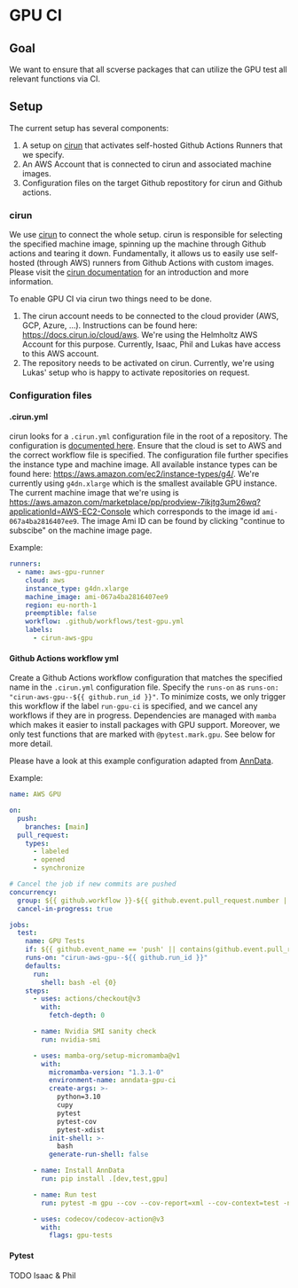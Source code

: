 # GPU CI

## Goal

We want to ensure that all scverse packages that can utilize the GPU test all relevant functions via CI.

## Setup

The current setup has several components:

1. A setup on [cirun](https://cirun.io) that activates self-hosted Github Actions Runners that we specify.
2. An AWS Account that is connected to cirun and associated machine images.
3. Configuration files on the target Github repostitory for cirun and Github actions.

### cirun

We use [cirun](https://cirun.io) to connect the whole setup. cirun is responsible for selecting the specified machine image, spinning up the machine through Github actions and tearing it down.
Fundamentally, it allows us to easily use self-hosted (through AWS) runners from Github Actions with custom images.
Please visit the [cirun documentation](https://docs.cirun.io/) for an introduction and more information.

To enable GPU CI via cirun two things need to be done.

1. The cirun account needs to be connected to the cloud provider (AWS, GCP, Azure, ...). Instructions can be found here: https://docs.cirun.io/cloud/aws. We're using the Helmholtz AWS Account for this purpose. Currently, Isaac, Phil and Lukas have access to this AWS account.
2. The repository needs to be activated on cirun. Currently, we're using Lukas' setup who is happy to activate repositories on request.

### Configuration files

#### .cirun.yml

cirun looks for a `.cirun.yml` configuration file in the root of a repository.
The configuration is [documented here](https://docs.cirun.io/reference/yaml).
Ensure that the cloud is set to AWS and the correct workflow file is specified.
The configuration file further specifies the instance type and machine image.
All available instance types can be found here: https://aws.amazon.com/ec2/instance-types/g4/.
We're currently using `g4dn.xlarge` which is the smallest available GPU instance.
The current machine image that we're using is https://aws.amazon.com/marketplace/pp/prodview-7ikjtg3um26wq?applicationId=AWS-EC2-Console which corresponds to the image id `ami-067a4ba2816407ee9`.
The image Ami ID can be found by clicking "continue to subscibe" on the machine image page.

Example:

```yaml
runners:
  - name: aws-gpu-runner
    cloud: aws
    instance_type: g4dn.xlarge
    machine_image: ami-067a4ba2816407ee9
    region: eu-north-1
    preemptible: false
    workflow: .github/workflows/test-gpu.yml
    labels:
      - cirun-aws-gpu
```

#### Github Actions workflow yml

Create a Github Actions workflow configuration that matches the specified name in the `.cirun.yml` configuration file.
Specify the `runs-on` as `runs-on: "cirun-aws-gpu--${{ github.run_id }}"`.
To minimize costs, we only trigger this workflow if the label `run-gpu-ci` is specified, and we cancel any workflows if they are in progress.
Dependencies are managed with `mamba` which makes it easier to install packages with GPU support.
Moreover, we only test functions that are marked with `@pytest.mark.gpu`. See below for more detail.

Please have a look at this example configuration adapted from [AnnData](https://github.com/scverse/anndata/blob/main/.github/workflows/test-gpu.yml).

Example:

```yaml
name: AWS GPU

on:
  push:
    branches: [main]
  pull_request:
    types:
      - labeled
      - opened
      - synchronize

# Cancel the job if new commits are pushed
concurrency:
  group: ${{ github.workflow }}-${{ github.event.pull_request.number || github.ref }}
  cancel-in-progress: true

jobs:
  test:
    name: GPU Tests
    if: ${{ github.event_name == 'push' || contains(github.event.pull_request.labels.*.name, 'run-gpu-ci') }}
    runs-on: "cirun-aws-gpu--${{ github.run_id }}"
    defaults:
      run:
        shell: bash -el {0}
    steps:
      - uses: actions/checkout@v3
        with:
          fetch-depth: 0

      - name: Nvidia SMI sanity check
        run: nvidia-smi

      - uses: mamba-org/setup-micromamba@v1
        with:
          micromamba-version: "1.3.1-0"
          environment-name: anndata-gpu-ci
          create-args: >-
            python=3.10
            cupy
            pytest
            pytest-cov
            pytest-xdist
          init-shell: >-
            bash
          generate-run-shell: false

      - name: Install AnnData
        run: pip install .[dev,test,gpu]

      - name: Run test
        run: pytest -m gpu --cov --cov-report=xml --cov-context=test -n 4

      - uses: codecov/codecov-action@v3
        with:
          flags: gpu-tests
```

#### Pytest

TODO Isaac & Phil